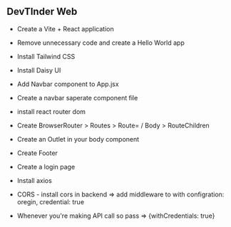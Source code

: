 ## DevTInder Web

- Create a Vite + React application
- Remove unnecessary code and create a Hello World app
- Install Tailwind CSS
- Install Daisy UI
- Add Navbar component to App.jsx

- Create a navbar saperate component file
- install react router dom
- Create BrowserRouter > Routes > Route= / Body > RouteChildren
- Create an Outlet in your body component
- Create Footer

- Create a login page
- Install axios
- CORS - install cors in backend => add middleware to with configration: oregin, credential: true
- Whenever you're making API call so pass => {withCredentials: true}
